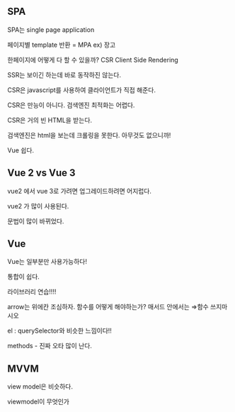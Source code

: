 ## SPA

SPA는 single page application

페이지별 template 반환  = MPA  ex) 장고

한페이지에 어떻게 다 할 수 있을까?  CSR  Client Side Rendering

SSR는 보이긴 하는데 바로 동작하진 않는다.

CSR은 javascript를 사용하여 클라이언트가 직접 해준다.

CSR은 만능이 아니다. 검색엔진 최적화는 어렵다.

CSR은 거의 빈 HTML을 받는다.

검색엔진은 html을 보는데 크롤링을 못한다.  아무것도 없으니까!

Vue 쉽다.

## Vue 2 vs Vue 3

vue2 에서 vue 3로 가려면 업그레이드하려면 어지럽다.

vue2 가 많이 사용된다.

문법이 많이 바뀌었다.

## Vue

Vue는 일부분만 사용가능하다!

통합이 쉽다.

라이브러리 연습!!!!

arrow는 위에칸 조심하자. 함수를 어떻게 해야하는가?  매서드 안에서는 ⇒함수 쓰지마시오

el : querySelector와 비슷한 느낌이다!!

methods - 진짜 오타 많이 난다.

## MVVM

view model은 비슷하다.

viewmodel이 무엇인가
